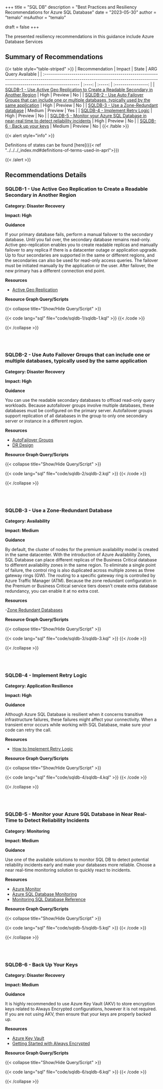 +++
title = "SQL DB"
description = "Best Practices and Resiliency Recommendations for Azure SQL Database"
date = "2023-05-30"
author = "temalo"
msAuthor = "temalo"

draft = false
+++

The presented resiliency recommendations in this guidance include Azure Database Services

## Summary of Recommendations

{{< table style="table-striped" >}}
| Recommendation                                                                                                                                                                  | Impact  |  State  | ARG Query Available |
| :------------------------------------------------------------------------------------------------------------------------------------------------------------------------------ | :----:  | :-----: | :-----------------: |
| [SQLDB-1 - Use Active Geo Replication to Create a Readable Secondary in Another Region](#sqldb-1---use-active-geo-replication-to-create-a-readable-secondary-in-another-region) | High    | Preview |         No          |
| [SQLDB-2 - Use Auto Failover Groups that can include one or multiple databases, typically used by the same application](#sqldb-2---use-auto-failover-groups-that-can-include-one-or-multiple-databases-typically-used-by-the-same-application)                                                           |  High   | Preview |         No          |
| [SQLDB-3 - Use a Zone-Redundant database](#sqldb-3---use-a-zone-redundant-database)                                                                                             | Medium  | Preview |         Yes          |
| [SQLDB-4 - Implement Retry Logic](#sqldb-4---implement-retry-logic)                                                                                                             |  High   | Preview |         No          |
| [SQLDB-5 - Monitor your Azure SQL Database in near-real time to detect reliability incidents](#sqldb-5---monitor-your-azure-sql-database-in-near-real-time-to-detect-reliability-incidents)                                                                                    |  High   | Preview |         No          |
| [SQLDB-6 - Back up your keys](#sqldb-6---back-up-your-keys)                                                                                                                     | Medium  | Preview |         No          |
{{< /table >}}

{{< alert style="info" >}}

Definitions of states can be found [here]({{< ref "../../../_index.md#definitions-of-terms-used-in-aprl">}})

{{< /alert >}}

## Recommendations Details

### SQLDB-1 - Use Active Geo Replication to Create a Readable Secondary in Another Region

**Category: Disaster Recovery**

**Impact: High**

**Guidance**

If your primary database fails, perform a manual failover to the secondary database. Until you fail over, the secondary database remains read-only. Active geo-replication enables you to create readable replicas and manually failover to any replica if there is a datacenter outage or application upgrade. Up to four secondaries are supported in the same or different regions, and the secondaries can also be used for read-only access queries. The failover must be initiated manually by the application or the user. After failover, the new primary has a different connection end point.

**Resources**

- [Active Geo Replication](https://learn.microsoft.com/en-us/azure/azure-sql/database/active-geo-replication-overview)

**Resource Graph Query/Scripts**

{{< collapse title="Show/Hide Query/Script" >}}

{{< code lang="sql" file="code/sqldb-1/sqldb-1.kql" >}} {{< /code >}}

{{< /collapse >}}

<br><br>

### SQLDB-2 - Use Auto Failover Groups that can include one or multiple databases, typically used by the same application

**Category: Disaster Recovery**

**Impact: High**

**Guidance**

You can use the readable secondary databases to offload read-only query workloads. Because autofailover groups involve multiple databases, these databases must be configured on the primary server. Autofailover groups support replication of all databases in the group to only one secondary server or instance in a different region.

**Resources**

- [AutoFailover Groups](https://learn.microsoft.com/en-us/azure/azure-sql/database/auto-failover-group-overview?tabs=azure-powershell)
- [DR Design](https://learn.microsoft.com/en-us/azure/azure-sql/database/designing-cloud-solutions-for-disaster-recovery)

**Resource Graph Query/Scripts**

{{< collapse title="Show/Hide Query/Script" >}}

{{< code lang="sql" file="code/sqldb-2/sqldb-2.kql" >}} {{< /code >}}

{{< /collapse >}}

<br><br>

### SQLDB-3 - Use a Zone-Redundant Database

**Category: Availability**

**Impact: Medium**

**Guidance**

By default, the cluster of nodes for the premium availability model is created in the same datacenter. With the introduction of Azure Availability Zones, SQL Database can place different replicas of the Business Critical database to different availability zones in the same region. To eliminate a single point of failure, the control ring is also duplicated across multiple zones as three gateway rings (GW). The routing to a specific gateway ring is controlled by Azure Traffic Manager (ATM). Because the zone redundant configuration in the Premium or Business Critical service tiers doesn't create extra database redundancy, you can enable it at no extra cost.

**Resources**

-[Zone Redundant Databases](https://learn.microsoft.com/en-us/azure/azure-sql/database/high-availability-sla)

**Resource Graph Query/Scripts**

{{< collapse title="Show/Hide Query/Script" >}}

{{< code lang="sql" file="code/sqldb-3/sqldb-3.kql" >}} {{< /code >}}

{{< /collapse >}}

<br><br>

### SQLDB-4 - Implement Retry Logic

**Category: Application Resilience**

**Impact: High**

**Guidance**

Although Azure SQL Database is resilient when it concerns transitive infrastructure failures, these failures might affect your connectivity. When a transient error occurs while working with SQL Database, make sure your code can retry the call.

**Resources**

- [How to Implement Retry Logic](https://learn.microsoft.com/en-us/azure/azure-sql/database/troubleshoot-common-connectivity-issues)

**Resource Graph Query/Scripts**

{{< collapse title="Show/Hide Query/Script" >}}

{{< code lang="sql" file="code/sqldb-4/sqldb-4.kql" >}} {{< /code >}}

{{< /collapse >}}

<br><br>

### SQLDB-5 - Monitor your Azure SQL Database in Near Real-Time to Detect Reliability Incidents

**Category: Monitoring**

**Impact: Medium**

**Guidance**

Use one of the available solutions to monitor SQL DB to detect potential reliability incidents early and make your databases more reliable. Choose a near real-time monitoring solution to quickly react to incidents.

**Resources**

- [Azure Monitor](https://learn.microsoft.com/en-us/azure/azure-monitor/insights/azure-sql#analyze-data-and-create-alerts)
- [Azure SQL Database Monitoring](https://learn.microsoft.com/en-us/azure/azure-sql/database/monitoring-sql-database-azure-monitor)
- [Monitoring SQL Database Reference](https://learn.microsoft.com/en-us/azure/azure-sql/database/monitoring-sql-database-azure-monitor-reference)

**Resource Graph Query/Scripts**

{{< collapse title="Show/Hide Query/Script" >}}

{{< code lang="sql" file="code/sqldb-5/sqldb-5.kql" >}} {{< /code >}}

{{< /collapse >}}

<br><br>

### SQLDB-6 - Back Up Your Keys

**Category: Disaster Recovery**

**Impact: Medium**

**Guidance**

It is highly recommended to use Azure Key Vault (AKV) to store encryption keys related to Always Encrypted configurations, however it is not required. If you are not using AKV, then ensure that your keys are properly backed up.

**Resources**

- [Azure Key Vault](https://learn.microsoft.com/en-us/azure/key-vault/general/overview)
- [Getting Started with Always Encrypted](https://learn.microsoft.com/en-us/azure/azure-sql/database/always-encrypted-landing?view=azuresql)

**Resource Graph Query/Scripts**

{{< collapse title="Show/Hide Query/Script" >}}

{{< code lang="sql" file="code/sqldb-6/sqldb-6.kql" >}} {{< /code >}}

{{< /collapse >}}

<br><br>
